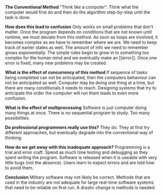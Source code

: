 **The Conventional Method**
"Think like a computer". Think what the computer would first do and then do the algorithm step-by-step until the task is done. 

**How does this lead to confusion**
Only works on small problems that don't matter. Once the program depends on conditions that are not known until runtime, we must deviate from this method. As soon as loops are involved, it becomes complex as we have to remember where we are. We need to keep track of earlier states as well. The amount of info we need to remember grows exponentially. 
The simple rules begin to grow in to something too complex for the human mind and we eventually make an [[error]]. Once one error is fixed, many new problems may be created.

**What is the effect of concurrency of this method**
If sequence of tasks being completed can not be anticipated, then the computers behaviour can not be anticipated as well. 
Computer may be doing one thing at a time, but there are many conditionals it needs to reach. Designing systems that try to anticipate the order the computer will run them leads to even more confusion.

**What is the effect of multiprocessing**
Software is just computer doing many things at once. There is no sequential program to study. Too many possibilities. 

**Do professional programmers really use this?**
They do. They at first try different approaches, but eventually degrade into the conventional way of thinking. 

**How do we get away with this inadequate approach?**
Programming is a trial and error craft. Spend as much time testing and debugging as they spent writing the program. Software is released when it is useable with very little bugs (not the absence).
Users learn to expect errors and are told how to avoid them.

**Conclusion**
Military software may not likely be correct. Methods that are used in the industry are not adequate for large real-time software systems that need to be reliable on first run. A drastic change is methods is needed. 